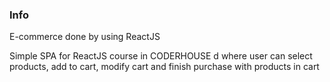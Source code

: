 ### Info
  E-commerce done by using ReactJS

  Simple SPA for ReactJS course in CODERHOUSE d where user can select products, add to cart, modify cart and finish purchase with products in cart
